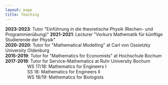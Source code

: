 ```yaml
---
layout: page
title: Teaching
---
```


**2023-2023**: Tutor "Einführung in die theoretische Physik (Rechen- und Programmierübung)"
**2021-2021**: Lecturer "Vorkurs Mathematik für künftige Studierende der Physik"<br>
**2020-2020**: Tutor for "Mathematical Modelling" at Carl von Ossietzky University Oldenburg<br>
**2015-2019**: Tutor for "Mathematics for Economists" at Hochschule Bochum<br>
**2017-2019**: Tutor for Service-Mathematics at Ruhr University Bochum<br>
&emsp;&emsp;&emsp;&emsp;&emsp;WS 17/18: Mathematics for Engineers I<br>
&emsp;&emsp;&emsp;&emsp;&emsp;SS 18:    Mathematics for Engineers II<br>
&emsp;&emsp;&emsp;&emsp;&emsp;WS 18/19: Mathematics for Biologists<br>


